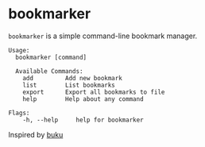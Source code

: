 # bookmarker
`bookmarker` is a simple command-line bookmark manager.

```
Usage:
  bookmarker [command]

  Available Commands:
	add         Add new bookmark
	list        List bookmarks
	export      Export all bookmarks to file
	help        Help about any command

Flags:
	-h, --help     help for bookmarker
```

Inspired by [buku](https://github.com/jarun/buku)
